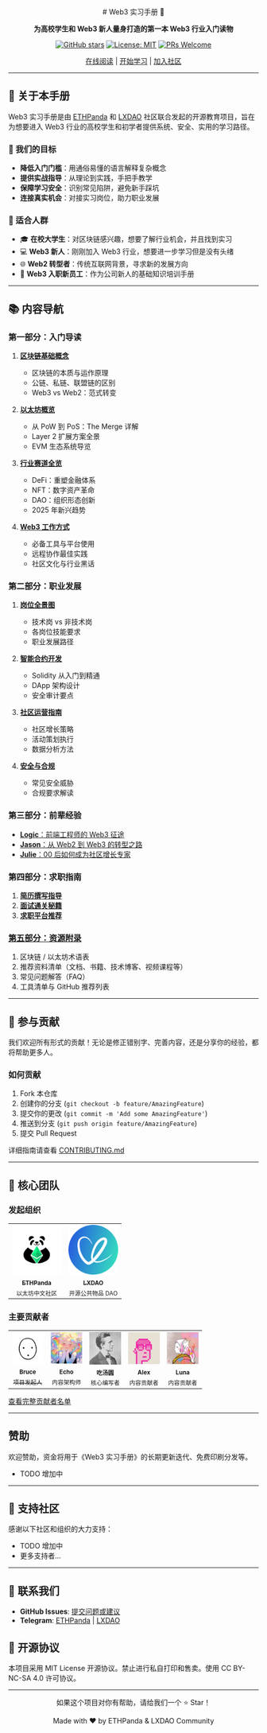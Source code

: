 <div align="center">
# Web3 实习手册 🚀

**为高校学生和 Web3 新人量身打造的第一本 Web3 行业入门读物**

[![GitHub stars](https://img.shields.io/github/stars/ethpanda-org/Web3-Internship-Handbook?style=social)](https://github.com/ethpanda-org/Web3-Internship-Handbook)
[![License: MIT](https://img.shields.io/badge/License-MIT-blue.svg)](https://opensource.org/licenses/MIT)
[![PRs Welcome](https://img.shields.io/badge/PRs-welcome-brightgreen.svg)](https://github.com/ethpanda-org/Web3-Internship-Handbook/pulls)

[在线阅读](https://ethpanda-org.github.io/Web3-Internship-Handbook/) | [开始学习](./docs/web3-handbook/README.md) | [加入社区](https://t.me/ethpanda)

</div>

---

## 📖 关于本手册

Web3 实习手册是由 [ETHPanda](https://ethpanda.org) 和 [LXDAO](https://lxdao.io) 社区联合发起的开源教育项目，旨在为想要进入 Web3 行业的高校学生和初学者提供系统、安全、实用的学习路径。

### 🎯 我们的目标

- **降低入门门槛**：用通俗易懂的语言解释复杂概念
- **提供实战指导**：从理论到实践，手把手教学
- **保障学习安全**：识别常见陷阱，避免新手踩坑
- **连接真实机会**：对接实习岗位，助力职业发展

### 👥 适合人群

- 🎓 **在校大学生**：对区块链感兴趣，想要了解行业机会，并且找到实习
- 💻 **Web3 新人**：刚刚加入 Web3 行业，想要进一步学习但是没有头绪
- 🌐 **Web2 转型者**：传统互联网背景，寻求新的发展方向
- 🚀 **Web3 入职新员工**：作为公司新人的基础知识培训手册

---

## 📚 内容导航

### 第一部分：入门导读

1. [**区块链基础概念**](./docs/web3-handbook/part1/blockchain-basic.md)

   - 区块链的本质与运作原理
   - 公链、私链、联盟链的区别
   - Web3 vs Web2：范式转变

2. [**以太坊概览**](./docs/web3-handbook/part1/overview-of-ethereum.md)

   - 从 PoW 到 PoS：The Merge 详解
   - Layer 2 扩展方案全景
   - EVM 生态系统导览

3. [**行业赛道全览**](./docs/web3-handbook/part1/industry-knowledge.md)

   - DeFi：重塑金融体系
   - NFT：数字资产革命
   - DAO：组织形态创新
   - 2025 年新兴趋势

4. [**Web3 工作方式**](./docs/web3-handbook/part1/Web3-working-habits.md)
   - 必备工具与平台使用
   - 远程协作最佳实践
   - 社区文化与行业黑话

### 第二部分：职业发展

1. [**岗位全景图**](./docs/web3-handbook/part2/position-introduction.md)

   - 技术岗 vs 非技术岗
   - 各岗位技能要求
   - 职业发展路径

2. [**智能合约开发**](./docs/web3-handbook/part2/tec-intern.md)

   - Solidity 从入门到精通
   - DApp 架构设计
   - 安全审计要点

3. [**社区运营指南**](./docs/web3-handbook/part2/community-intern.md)

   - 社区增长策略
   - 活动策划执行
   - 数据分析方法

4. [**安全与合规**](./docs/web3-handbook/part2/security.md)
   - 常见安全威胁
   - 合规要求解读

### 第三部分：前辈经验

- [**Logic**：前端工程师的 Web3 征途](./docs/web3-handbook/part3/Logic.md)
- [**Jason**：从 Web2 到 Web3 的转型之路](./docs/web3-handbook/part3/Jason.md)
- [**Julie**：00 后如何成为社区增长专家](./docs/web3-handbook/part3/Julie.md)

### 第四部分：求职指南

1. [**简历撰写指导**](./docs/web3-handbook/part4/write-resume.md)
2. [**面试通关秘籍**](./docs/web3-handbook/part4/interview-preparedness.md)
3. [**求职平台推荐**](./docs/web3-handbook/part4/job-platform.md)

### [第五部分：资源附录](./docs/web3-handbook/part5/part5.md)

1. 区块链 / 以太坊术语表
2. 推荐资料清单（文档、书籍、技术博客、视频课程等）
3. 常见问题解答（FAQ）
4. 工具清单与 GitHub 推荐列表

---

## 🤝 参与贡献

我们欢迎所有形式的贡献！无论是修正错别字、完善内容，还是分享你的经验，都将帮助更多人。

### 如何贡献

1. Fork 本仓库
2. 创建你的分支 (`git checkout -b feature/AmazingFeature`)
3. 提交你的更改 (`git commit -m 'Add some AmazingFeature'`)
4. 推送到分支 (`git push origin feature/AmazingFeature`)
5. 提交 Pull Request

详细指南请查看 [CONTRIBUTING.md](./CONTRIBUTING.md)

---

## 👥 核心团队

### 发起组织

<table>
  <tr>
    <td align="center">
      <a href="https://ethpanda.org">
        <img src="./docs/web3-handbook/images/logo/640.png" width="100px;" alt="ETHPanda"/>
        <br />
        <sub><b>ETHPanda</b></sub>
      </a>
      <br />
      <sub>以太坊中文社区</sub>
    </td>
    <td align="center">
      <a href="https://lxdao.io">
        <img src="./docs/web3-handbook/images/logo/LXDAO.png" width="100px;" alt="LXDAO"/>
        <br />
        <sub><b>LXDAO</b></sub>
      </a>
      <br />
      <sub>开源公共物品 DAO</sub>
    </td>
  </tr>
</table>

### 主要贡献者

<table>
  <tr>
    <td align="center">
      <a href="https://x.com/brucexu_eth" target="_blank">
         <img src="./docs/web3-handbook/images/contributor/bruce.png" width="64px;" alt="Bruce"/>
         <br />
         <sub><b>Bruce</b></sub>
         <br />
         <sub>项目发起人</sub>
      </a>
    </td>
    <td align="center">
      <img src="./docs/web3-handbook/images/contributor/Echo.jpg" width="64px;" alt="Echo"/>
      <br />
      <sub><b>Echo</b></sub>
      <br />
      <sub>内容架构师</sub>
    </td>
    <td align="center">
      <img src="./docs/web3-handbook/images/contributor/tangyuan.png" width="64px;" alt="吃汤圆"/>
      <br />
      <sub><b>吃汤圆</b></sub>
      <br />
      <sub>核心编写者</sub>
    </td>
    <td align="center">
      <img src="./docs/web3-handbook/images/contributor/Alex.jpg" width="64px;" alt="Alex"/>
      <br />
      <sub><b>Alex</b></sub>
      <br />
      <sub>内容贡献者</sub>
    </td>
    <td align="center">
      <img src="./docs/web3-handbook/images/contributor/Luna.jpg" width="64px;" alt="Luna"/>
      <br />
      <sub><b>Luna</b></sub>
      <br />
      <sub>内容贡献者</sub>
    </td>
  </tr>
</table>

[查看完整贡献者名单](./docs/web3-handbook/acknowledgments.md)

---

## 赞助

欢迎赞助，资金将用于《Web3 实习手册》的长期更新迭代、免费印刷分发等。

- TODO 增加中

---

## 🌟 支持社区

感谢以下社区和组织的大力支持：

- TODO 增加中
- 更多支持者...

---

## 📮 联系我们

- **GitHub Issues**: [提交问题或建议](https://github.com/ethpanda-org/Web3-Internship-Handbook/issues)
- **Telegram**: [ETHPanda](https://t.me/ETHPandaOrg) | [LXDAO](https://t.me/lxdao)

## 📄 开源协议

本项目采用 MIT License 开源协议。禁止进行私自打印和售卖。使用 CC BY-NC-SA 4.0 许可协议。

---

<div align="center">
  <p>如果这个项目对你有帮助，请给我们一个 ⭐️ Star！</p>
  <p>Made with ❤️ by ETHPanda & LXDAO Community</p>
</div>
